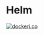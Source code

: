 # Helm

[![dockeri.co](http://dockeri.co/image/Creatiweb/helm)](https://registry.hub.docker.com/Creatiweb/helm/)

